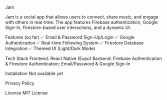 Jam

Jam is a social app that allows users to connect, share music, and engage with others in real-time. 
The app features Firebase authentication, Google Sign-In, Firestore-based user interactions, and a dynamic UI.

Features (so far)
✅ Email & Password Sign-Up/Login
✅ Google Authentication
✅ Real-time Following System
✅ Firestore Database Integration
✅ Themed UI (Light/Dark Mode)

Tech Stack
Frontend: React Native (Expo)
Backend: Firebase Authentication & Firestore
Authentication: Email/Password & Google Sign-In

Installation
Not available yet

Privacy Policy

License
MIT License
